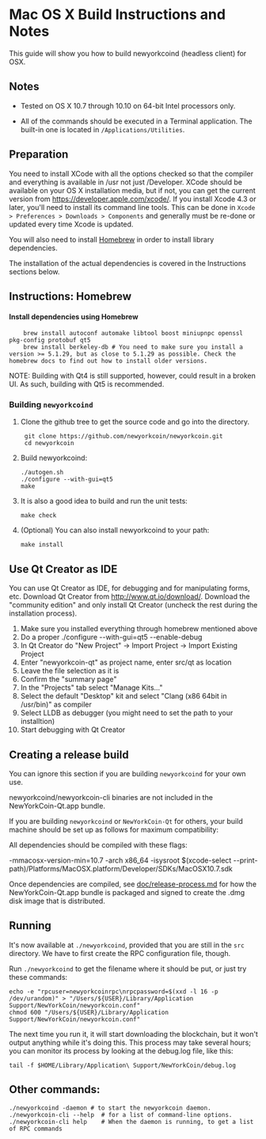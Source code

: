 Mac OS X Build Instructions and Notes
====================================
This guide will show you how to build newyorkcoind (headless client) for OSX.

Notes
-----

* Tested on OS X 10.7 through 10.10 on 64-bit Intel processors only.

* All of the commands should be executed in a Terminal application. The
built-in one is located in `/Applications/Utilities`.

Preparation
-----------

You need to install XCode with all the options checked so that the compiler
and everything is available in /usr not just /Developer. XCode should be
available on your OS X installation media, but if not, you can get the
current version from https://developer.apple.com/xcode/. If you install
Xcode 4.3 or later, you'll need to install its command line tools. This can
be done in `Xcode > Preferences > Downloads > Components` and generally must
be re-done or updated every time Xcode is updated.

You will also need to install [Homebrew](http://brew.sh) in order to install library
dependencies.

The installation of the actual dependencies is covered in the Instructions
sections below.

Instructions: Homebrew
----------------------

#### Install dependencies using Homebrew

        brew install autoconf automake libtool boost miniupnpc openssl pkg-config protobuf qt5
        brew install berkeley-db # You need to make sure you install a version >= 5.1.29, but as close to 5.1.29 as possible. Check the homebrew docs to find out how to install older versions.

NOTE: Building with Qt4 is still supported, however, could result in a broken UI. As such, building with Qt5 is recommended.

### Building `newyorkcoind`

1. Clone the github tree to get the source code and go into the directory.

        git clone https://github.com/newyorkcoin/newyorkcoin.git
        cd newyorkcoin

2.  Build newyorkcoind:

        ./autogen.sh
        ./configure --with-gui=qt5
        make

3.  It is also a good idea to build and run the unit tests:

        make check

4.  (Optional) You can also install newyorkcoind to your path:

        make install

Use Qt Creator as IDE
------------------------
You can use Qt Creator as IDE, for debugging and for manipulating forms, etc.
Download Qt Creator from http://www.qt.io/download/. Download the "community edition" and only install Qt Creator (uncheck the rest during the installation process).

1. Make sure you installed everything through homebrew mentioned above 
2. Do a proper ./configure --with-gui=qt5 --enable-debug
3. In Qt Creator do "New Project" -> Import Project -> Import Existing Project
4. Enter "newyorkcoin-qt" as project name, enter src/qt as location
5. Leave the file selection as it is
6. Confirm the "summary page"
7. In the "Projects" tab select "Manage Kits..."
8. Select the default "Desktop" kit and select "Clang (x86 64bit in /usr/bin)" as compiler
9. Select LLDB as debugger (you might need to set the path to your installtion)
10. Start debugging with Qt Creator

Creating a release build
------------------------
You can ignore this section if you are building `newyorkcoind` for your own use.

newyorkcoind/newyorkcoin-cli binaries are not included in the NewYorkCoin-Qt.app bundle.

If you are building `newyorkcoind` or `NewYorkCoin-Qt` for others, your build machine should be set up
as follows for maximum compatibility:

All dependencies should be compiled with these flags:

 -mmacosx-version-min=10.7
 -arch x86_64
 -isysroot $(xcode-select --print-path)/Platforms/MacOSX.platform/Developer/SDKs/MacOSX10.7.sdk

Once dependencies are compiled, see [doc/release-process.md](release-process.md) for how the NewYorkCoin-Qt.app
bundle is packaged and signed to create the .dmg disk image that is distributed.

Running
-------

It's now available at `./newyorkcoind`, provided that you are still in the `src`
directory. We have to first create the RPC configuration file, though.

Run `./newyorkcoind` to get the filename where it should be put, or just try these
commands:

    echo -e "rpcuser=newyorkcoinrpc\nrpcpassword=$(xxd -l 16 -p /dev/urandom)" > "/Users/${USER}/Library/Application Support/NewYorkCoin/newyorkcoin.conf"
    chmod 600 "/Users/${USER}/Library/Application Support/NewYorkCoin/newyorkcoin.conf"

The next time you run it, it will start downloading the blockchain, but it won't
output anything while it's doing this. This process may take several hours;
you can monitor its process by looking at the debug.log file, like this:

    tail -f $HOME/Library/Application\ Support/NewYorkCoin/debug.log

Other commands:
-------

    ./newyorkcoind -daemon # to start the newyorkcoin daemon.
    ./newyorkcoin-cli --help  # for a list of command-line options.
    ./newyorkcoin-cli help    # When the daemon is running, to get a list of RPC commands

